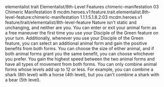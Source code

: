 <ability>
  <metadata>
    <class>elementalist</class>
    <feature_type>trait</feature_type>
    <file_dpath>Elementalist/8th-Level Features</file_dpath>
    <item_id>chimeric-manifestation</item_id>
    <item_index>03</item_index>
    <item_name>Chimeric Manifestation</item_name>
    <level>8</level>
    <scc>mcdm.heroes.v1:feature.trait.elementalist.8th-level-feature:chimeric-manifestation</scc>
    <scdc>1.1.1:5.1.8.2:03</scdc>
    <source>mcdm.heroes.v1</source>
    <type>feature/trait/elementalist/8th-level-feature</type>
  </metadata>
  <effects>
    <effect type="mundane">Nature isn&apos;t static and unchanging, and neither are you. You can enter or exit your animal form as a free maneuver the first time you use your Disciple of the Green feature on your turn.
Additionally, whenever you use your Disciple of the Green feature, you can select an additional animal form and gain the positive benefits from both forms. You can choose the size of either animal, and if both animal forms grant you the same benefit, you can choose whichever you prefer. You gain the highest speed between the two animal forms and have all types of movement from both forms.
You can only combine animal forms whose levels add up to 12 or less. For example, you can combine a shark (8th level) with a horse (4th level), but you can&apos;t combine a shark with a bear (5th level).</effect>
  </effects>
</ability>
